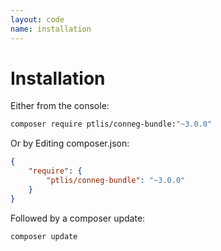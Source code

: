 ```yaml
---
layout: code
name: installation
---
```


# Installation

Either from the console:

~~~bash
composer require ptlis/conneg-bundle:"~3.0.0"
~~~

Or by Editing composer.json:

~~~json
{
    "require": {
        "ptlis/conneg-bundle": "~3.0.0"
    }
}
~~~

Followed by a composer update:

~~~bash
composer update
~~~
